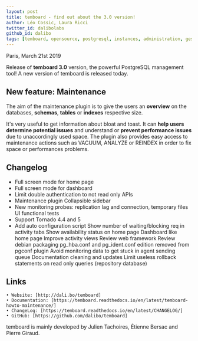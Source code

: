 ```yaml
---
layout: post
title: temboard - find out about the 3.0 version!
author: Léo Cossic, Laura Ricci
twitter_id: dalibolabs
github_id: dalibo
tags: [temboard, opensource, postgresql, instances, administration, gestion, manage, supervision, manager, outil, tool, software, version, 3.0]
---
```


Paris, March 21st 2019

Release of **temboard 3.0** version, the powerful PostgreSQL management tool! A new version of temboard is released today.

<!--MORE-->

## New feature: Maintenance

The aim of the maintenance plugin is to give the users an **overview** on the databases, **schemas**, **tables** or **indexes** respective size.

It's very useful to get information about bloat and toast. It can **help users determine potential issues** and understand or **prevent performance issues** due to unaccordingly used space. The plugin also provides easy access to maintenance actions such as VACUUM, ANALYZE or REINDEX in order to fix space or performances problems.

## Changelog

   * Full screen mode for home page 
   * Full screen mode for dashboard 
   * Limit double authentication to not read only APIs 
   * Maintenance plugin Collapsible sidebar 
   * New monitoring probes: replication lag and connection, temporary files UI functional tests 
   * Support Tornado 4.4 and 5 
   * Add auto configuration script Show number of waiting/blocking req in activity tabs Show availability status on home page Dashboard like home page Improve activity views Review web framework Review debian packaging pg_hba.conf and pg_ident.conf edition removed from pgconf plugin Avoid monitoring data to get stuck in agent sending queue Documentation cleaning and updates Limit useless rollback statements on read only queries (repository database)




## Links
    • Website: [http://dali.bo/temboard] 
    • Documentation: [https://temboard.readthedocs.io/en/latest/temboard-howto-maintenance/] 
    • ChangeLog: [https://temboard.readthedocs.io/en/latest/CHANGELOG/] 
    • GitHub: [https://github.com/dalibo/temboard] 


temboard is mainly developed by Julien Tachoires, Étienne Bersac and Pierre Giraud.
